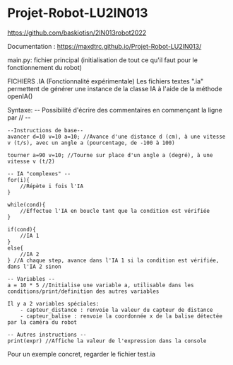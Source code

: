 # Projet-Robot-LU2IN013
https://github.com/baskiotisn/2IN013robot2022

Documentation :
https://maxdtrc.github.io/Projet-Robot-LU2IN013/


main.py: fichier principal (initialisation de tout ce qu'il faut pour le fonctionnement du robot)


FICHIERS .IA (Fonctionnalité expérimentale)
Les fichiers textes ".ia" permettent de générer une instance de la classe IA à l'aide de la méthode openIA()

Syntaxe:
    -- Possibilité d'écrire des commentaires en commençant la ligne par // -- 

    --Instructions de base--
    avancer d=10 v=10 a=10; //Avance d'une distance d (cm), à une vitesse v (t/s), avec un angle a (pourcentage, de -100 à 100)

    tourner a=90 v=10; //Tourne sur place d'un angle a (degré), à une vitesse v (t/2)

    -- IA "complexes" --
    for(i){
        //Répète i fois l'IA
    }

    while(cond){
        //Effectue l'IA en boucle tant que la condition est vérifiée
    }

    if(cond){
        //IA 1
    }
    else{
        //IA 2
    } //A chaque step, avance dans l'IA 1 si la condition est vérifiée, dans l'IA 2 sinon

    -- Variables --
    a = 10 * 5 //Initialise une variable a, utilisable dans les conditions/print/definition des autres variables

    Il y a 2 variables spéciales:
        - capteur_distance : renvoie la valeur du capteur de distance
        - capteur_balise : renvoie la coordonnée x de la balise détectée par la caméra du robot

    -- Autres instructions --
    print(expr) //Affiche la valeur de l'expression dans la console


Pour un exemple concret, regarder le fichier test.ia

